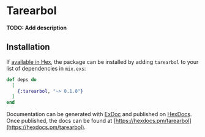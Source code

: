 # Tarearbol

**TODO: Add description**

## Installation

If [available in Hex](https://hex.pm/docs/publish), the package can be installed
by adding `tarearbol` to your list of dependencies in `mix.exs`:

```elixir
def deps do
  [
    {:tarearbol, "~> 0.1.0"}
  ]
end
```

Documentation can be generated with [ExDoc](https://github.com/elixir-lang/ex_doc)
and published on [HexDocs](https://hexdocs.pm). Once published, the docs can
be found at [https://hexdocs.pm/tarearbol](https://hexdocs.pm/tarearbol).


